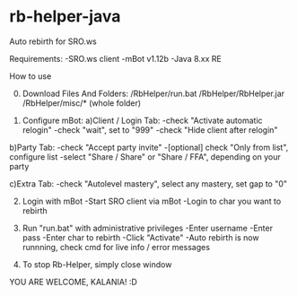 # rb-helper-java
Auto rebirth for SRO.ws

Requirements:
-SRO.ws client
-mBot v1.12b
-Java 8.xx RE

How to use

0) Download Files And Folders:
/RbHelper/run.bat
/RbHelper/RbHelper.jar
/RbHelper/misc/*  (whole folder)

1) Configure mBot:
  a)Client / Login Tab:
    -check "Activate automatic relogin"
    -check "wait", set to "999"
    -check "Hide client after relogin"
  
  b)Party Tab:
    -check "Accept party invite"
    -[optional] check "Only from list", configure list
    -select "Share / Share" or "Share / FFA", depending on your party
    
  c)Extra Tab:
    -check "Autolevel mastery", select any mastery, set gap to "0"
    
2) Login with mBot
  -Start SRO client via mBot
  -Login to char you want to rebirth
  
3) Run "run.bat" with administrative privileges
  -Enter username
  -Enter pass
  -Enter char to rebirth
  -Click "Activate"
  -Auto rebirth is now runnning, check cmd for live info / error messages
  
4) To stop Rb-Helper, simply close window

YOU ARE WELCOME, KALANIA! :D
